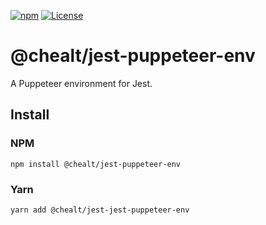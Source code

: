 [![npm](https://img.shields.io/npm/v/@chealt/jest-puppeteer-env.svg)](http://npm.im/@chealt/jest-puppeteer-env)
[![License](https://img.shields.io/npm/l/@chealt/jest-puppeteer-env.svg)](/LICENSE)

# @chealt/jest-puppeteer-env

A Puppeteer environment for Jest.

## Install

### NPM

```
npm install @chealt/jest-puppeteer-env
```

### Yarn

```
yarn add @chealt/jest-jest-puppeteer-env
```
